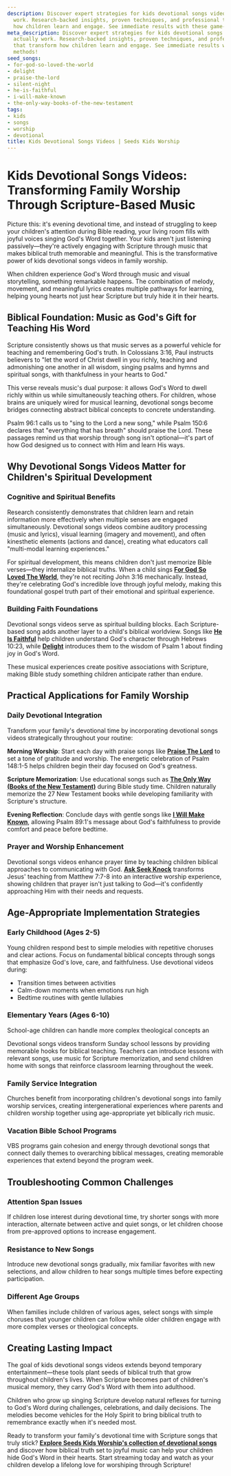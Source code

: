 ```yaml
---
description: Discover expert strategies for kids devotional songs videos that actually
  work. Research-backed insights, proven techniques, and professional tips that transform
  how children learn and engage. See immediate results with these game-changing methods!
meta_description: Discover expert strategies for kids devotional songs videos that
  actually work. Research-backed insights, proven techniques, and professional tips
  that transform how children learn and engage. See immediate results with these game-changing
  methods!
seed_songs:
- for-god-so-loved-the-world
- delight
- praise-the-lord
- silent-night
- he-is-faithful
- i-will-make-known
- the-only-way-books-of-the-new-testament
tags:
- kids
- songs
- worship
- devotional
title: Kids Devotional Songs Videos | Seeds Kids Worship
---
```

# Kids Devotional Songs Videos: Transforming Family Worship Through Scripture-Based Music

Picture this: it's evening devotional time, and instead of struggling to keep your children's attention during Bible reading, your living room fills with joyful voices singing God's Word together. Your kids aren't just listening passively—they're actively engaging with Scripture through music that makes biblical truth memorable and meaningful. This is the transformative power of kids devotional songs videos in family worship.

When children experience God's Word through music and visual storytelling, something remarkable happens. The combination of melody, movement, and meaningful lyrics creates multiple pathways for learning, helping young hearts not just hear Scripture but truly hide it in their hearts.

## Biblical Foundation: Music as God's Gift for Teaching His Word

Scripture consistently shows us that music serves as a powerful vehicle for teaching and remembering God's truth. In Colossians 3:16, Paul instructs believers to "let the word of Christ dwell in you richly, teaching and admonishing one another in all wisdom, singing psalms and hymns and spiritual songs, with thankfulness in your hearts to God."

This verse reveals music's dual purpose: it allows God's Word to dwell richly within us while simultaneously teaching others. For children, whose brains are uniquely wired for musical learning, devotional songs become bridges connecting abstract biblical concepts to concrete understanding.

Psalm 96:1 calls us to "sing to the Lord a new song," while Psalm 150:6 declares that "everything that has breath" should praise the Lord. These passages remind us that worship through song isn't optional—it's part of how God designed us to connect with Him and learn His ways.

## Why Devotional Songs Videos Matter for Children's Spiritual Development

### Cognitive and Spiritual Benefits

Research consistently demonstrates that children learn and retain information more effectively when multiple senses are engaged simultaneously. Devotional songs videos combine auditory processing (music and lyrics), visual learning (imagery and movement), and often kinesthetic elements (actions and dance), creating what educators call "multi-modal learning experiences."

For spiritual development, this means children don't just memorize Bible verses—they internalize biblical truths. When a child sings **[For God So Loved The World](https://seedskidsworship.com/product/for-god-so-loved-the-world-john-316-2/)**, they're not reciting John 3:16 mechanically. Instead, they're celebrating God's incredible love through joyful melody, making this foundational gospel truth part of their emotional and spiritual experience.

### Building Faith Foundations

Devotional songs videos serve as spiritual building blocks. Each Scripture-based song adds another layer to a child's biblical worldview. Songs like **[He Is Faithful](https://seedskidsworship.com/product/he-is-faithful-hebrews-1023/)** help children understand God's character through Hebrews 10:23, while **[Delight](https://seedskidsworship.com/product/seeds-of-character-vol-6/)** introduces them to the wisdom of Psalm 1 about finding joy in God's Word.

These musical experiences create positive associations with Scripture, making Bible study something children anticipate rather than endure.

## Practical Applications for Family Worship

### Daily Devotional Integration

Transform your family's devotional time by incorporating devotional songs videos strategically throughout your routine:

**Morning Worship**: Start each day with praise songs like **[Praise The Lord](https://seedskidsworship.com/product/praise-the-lord-psalm-1451-5/)** to set a tone of gratitude and worship. The energetic celebration of Psalm 148:1-5 helps children begin their day focused on God's greatness.

**Scripture Memorization**: Use educational songs such as **[The Only Way (Books of the New Testament)](https://seedskidsworship.com/product/the-new-testament-song/)** during Bible study time. Children naturally memorize the 27 New Testament books while developing familiarity with Scripture's structure.

**Evening Reflection**: Conclude days with gentle songs like **[I Will Make Known](https://seedskidsworship.com/product/i-will-make-known-psalm-891/)**, allowing Psalm 89:1's message about God's faithfulness to provide comfort and peace before bedtime.

### Prayer and Worship Enhancement

Devotional songs videos enhance prayer time by teaching children biblical approaches to communicating with God. **[Ask Seek Knock](https://seedskidsworship.com/product/ask-seek-knock-matthew-77-8-2/)** transforms Jesus' teaching from Matthew 7:7-8 into an interactive worship experience, showing children that prayer isn't just talking to God—it's confidently approaching Him with their needs and requests.

## Age-Appropriate Implementation Strategies

### Early Childhood (Ages 2-5)

Young children respond best to simple melodies with repetitive choruses and clear actions. Focus on fundamental biblical concepts through songs that emphasize God's love, care, and faithfulness. Use devotional videos during:
- Transition times between activities
- Calm-down moments when emotions run high
- Bedtime routines with gentle lullabies

### Elementary Years (Ages 6-10)

School-age children can handle more complex theological concepts an

Devotional songs videos transform Sunday school lessons by providing memorable hooks for biblical teaching. Teachers can introduce lessons with relevant songs, use music for Scripture memorization, and send children home with songs that reinforce classroom learning throughout the week.

### Family Service Integration

Churches benefit from incorporating children's devotional songs into family worship services, creating intergenerational experiences where parents and children worship together using age-appropriate yet biblically rich music.

### Vacation Bible School Programs

VBS programs gain cohesion and energy through devotional songs that connect daily themes to overarching biblical messages, creating memorable experiences that extend beyond the program week.

## Troubleshooting Common Challenges

### Attention Span Issues

If children lose interest during devotional time, try shorter songs with more interaction, alternate between active and quiet songs, or let children choose from pre-approved options to increase engagement.

### Resistance to New Songs

Introduce new devotional songs gradually, mix familiar favorites with new selections, and allow children to hear songs multiple times before expecting participation.

### Different Age Groups

When families include children of various ages, select songs with simple choruses that younger children can follow while older children engage with more complex verses or theological concepts.

## Creating Lasting Impact

The goal of kids devotional songs videos extends beyond temporary entertainment—these tools plant seeds of biblical truth that grow throughout children's lives. When Scripture becomes part of children's musical memory, they carry God's Word with them into adulthood.

Children who grow up singing Scripture develop natural reflexes for turning to God's Word during challenges, celebrations, and daily decisions. The melodies become vehicles for the Holy Spirit to bring biblical truth to remembrance exactly when it's needed most.

Ready to transform your family's devotional time with Scripture songs that truly stick? **[Explore Seeds Kids Worship's collection of devotional songs](https://seedskidsworship.com/)** and discover how biblical truth set to joyful music can help your children hide God's Word in their hearts. Start streaming today and watch as your children develop a lifelong love for worshiping through Scripture!

<script type="application/ld+json">
{
  "@context": "https://schema.org",
  "@type": "Article",
  "headline": "Kids Devotional Songs Videos",
  "author": {
    "@type": "Organization",
    "name": "Seeds Kids Worship"
  },
  "publisher": {
    "@type": "Organization",
    "name": "Seeds Kids Worship",
    "logo": {
      "@type": "ImageObject",
      "url": "https://seedskidsworship.com/logo.png"
    }
  },
  "datePublished": "2025-09-05T11:30:54.961221",
  "dateModified": "2025-09-05T11:30:54.961240",
  "description": "Discover expert strategies for kids devotional songs videos that actually work. Research-backed insights, proven techniques, and professional tips that transfor",
  "mainEntityOfPage": {
    "@type": "WebPage",
    "@id": "https://seedskidsworship.com/activities/kids-devotional-songs-videos/"
  }
}
</script>

<script type="application/ld+json">
{
  "@context": "https://schema.org",
  "@type": "Product",
  "name": "For God So Loved The World",
  "description": "This joyful song proclaims John 3:16, celebrating the incredible love of God in sending His Son so that whoever believes in Him will not perish but have everlasting life.",
  "url": "https://seedskidsworship.com/product/for-god-so-loved-the-world-john-316-2/",
  "brand": {
    "@type": "Brand",
    "name": "Seeds Kids Worship"
  },
  "category": "Children's Christian Music",
  "album": "Jesus"
}
</script>

<script type="application/ld+json">
{
  "@context": "https://schema.org",
  "@type": "Product",
  "name": "Delight",
  "description": "Scripture song based on Psalm 1 exploring biblical character development. Helps children understand living by the Spirit versus the flesh encouraging delight in God's Word and righteous living through engaging worship music.",
  "url": "https://seedskidsworship.com/product/seeds-of-character-vol-6/",
  "brand": {
    "@type": "Brand",
    "name": "Seeds Kids Worship"
  },
  "category": "Children's Christian Music",
  "album": "Seeds of Character"
}
</script>

<script type="application/ld+json">
{
  "@context": "https://schema.org",
  "@type": "Product",
  "name": "Praise The Lord",
  "description": "Joyful praise song encouraging all creation to praise the Lord from Psalm 148:1-5",
  "url": "https://seedskidsworship.com/product/praise-the-lord-psalm-1451-5/",
  "brand": {
